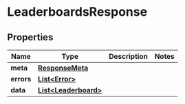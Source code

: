 

# LeaderboardsResponse


## Properties

Name | Type | Description | Notes
------------ | ------------- | ------------- | -------------
**meta** | [**ResponseMeta**](ResponseMeta.md) |  | 
**errors** | [**List&lt;Error&gt;**](Error.md) |  | 
**data** | [**List&lt;Leaderboard&gt;**](Leaderboard.md) |  | 




